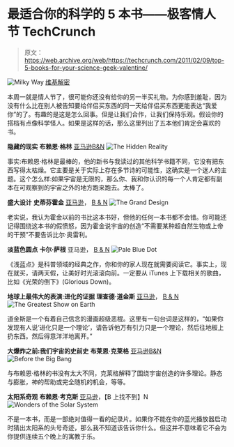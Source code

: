 # 最适合你的科学的 5 本书——极客情人节 TechCrunch

> 原文：<https://web.archive.org/web/https://techcrunch.com/2011/02/09/top-5-books-for-your-science-geek-valentine/>

![](img/189a183359baf1c22edaf2c21b95fbbe.png "Milky Way")  [维基解密](https://web.archive.org/web/20221206201454/http://en.wikipedia.org/wiki/File:Milky_Way_Galaxy_and_a_meteor.jpg)

本周一就是情人节了，很可能你还没有给你的另一半买礼物。为你感到羞耻，因为没有什么比在别人被告知要给伴侣买东西的同一天给伴侣买东西更能表达“我爱你”的了。有趣的是这是怎么回事。但是让我们合作，让我们保持乐观。假设你的搭档有点像科学怪人。如果是这样的话，那么这里列出了五本他们肯定会喜欢的书。

**隐藏的现实**
**布赖恩·格林**
[亚马逊](https://web.archive.org/web/20221206201454/http://www.amazon.com/Hidden-Reality-Parallel-Universes-Cosmos/dp/0307265633/ref=sr_1_1?s=books&ie=UTF8&qid=1297271208&sr=1-1)[B&N](https://web.archive.org/web/20221206201454/http://search.barnesandnoble.com/The-Hidden-Reality/Brian-Greene/e/9780307265630/?itm=1&USRI=brian+greene)
![](img/7db46c4f5fc2f49e4405885277fc42d0.png "The Hidden Reality")

事实:布赖恩·格林是最棒的，他的新书与我读过的其他科学书籍不同，它没有把东西写得太枯燥。它主要是关于实际上存在多节诗的可能性，这确实是一个迷人的主题。这个怎么样:如果宇宙是无限的，那么你、我和你认识的每一个人肯定都有副本在可观察到的宇宙之外的地方跑来跑去。太棒了。

**盛大设计**
**史蒂芬霍金**
[亚马逊](https://web.archive.org/web/20221206201454/http://www.amazon.com/Grand-Design-Stephen-Hawking/dp/0553805371/ref=sr_1_1?s=books&ie=UTF8&qid=1297269699&sr=1-1)， [B & N](https://web.archive.org/web/20221206201454/http://search.barnesandnoble.com/The-Grand-Design/Stephen-Hawking/e/9780553805376/?itm=2&USRI=grand+design)
![](img/f87d95ea7a98b325c6ea422742cc8129.png "The Grand Design")

老实说，我认为霍金以前的书比这本书好，但他的任何一本书都不会错。你可能还记得围绕这本书的假愤怒，因为霍金说宇宙的创造“不需要某种超自然生物或上帝的干预”不要告诉比尔·奥雷利。

**淡蓝色圆点**
**卡尔·萨根**
亚马逊， [B & N](https://web.archive.org/web/20221206201454/http://search.barnesandnoble.com/Pale-Blue-Dot/Carl-Sagan/e/9780345376596/?itm=1&USRI=pale+blue+dot)
![](img/de50578b1041ded5bec4d83adb2aed8b.png "Pale Blue Dot")

《浅蓝点》是科普领域的经典之作，你和你的家人现在就需要阅读它。事实上，现在就买，请两天假，让美好时光滚滚向前。一定要从 iTunes 上下载相关的歌曲，比如《光荣的倒下》(Glorious Down)。

**地球上最伟大的表演:进化的证据**
**理查德·道金斯**
[亚马逊](https://web.archive.org/web/20221206201454/http://www.amazon.com/Greatest-Show-Earth-Evidence-Evolution/dp/B004AYCWY4/ref=sr_1_4?s=books&ie=UTF8&qid=1297270071&sr=1-4)， [B & N](https://web.archive.org/web/20221206201454/http://search.barnesandnoble.com/The-Greatest-Show-on-Earth/Richard-Dawkins/e/9781416594796/?itm=2&USRI=greatest+show+on+earth)
![](img/369038e767fa8ce5d60326615dac0fdd.png "The Greatest Show on Earth")

道金斯是一个有着自己信念的漫画超级恶棍。这里有一句台词是这样的，“如果你发现有人说‘进化只是一个理论’，请告诉他万有引力只是一个理论，然后往地板上扔东西。然后得意洋洋地离开。”

**大爆炸之前:我们宇宙的史前史**
**布莱恩·克莱格**
[亚马逊](https://web.archive.org/web/20221206201454/http://www.amazon.com/Before-Big-Bang-Prehistory-Universe/dp/0312385471/ref=tmm_hrd_title_0?ie=UTF8&qid=1297270393&sr=8-1)[B&N](https://web.archive.org/web/20221206201454/http://search.barnesandnoble.com/Before-the-Big-Bang/Brian-Clegg/e/9780312385477/?itm=3&USRI=before+the+big+bang)
![](img/76cff509412c8c3461af9c4fa54a414c.png "Before the Big Bang")

与布赖恩·格林的书没有太大不同，克莱格解释了围绕宇宙创造的许多理论。静态与膨胀，神的帮助或完全随机的机会，等等。

**太阳系奇观**
**布赖恩·考克斯**
[亚马逊](https://web.archive.org/web/20221206201454/http://www.amazon.com/Wonders-Solar-System-Blu-ray-Brian/dp/B003NF97O4/ref=sr_1_1?ie=UTF8&qid=1297270666&sr=8-1)，【B 上找不到】N
![](img/2d4693189b448ef9c71d697002b29b13.png "Wonders of the Solar System")

不是一本书，而是一部绝对值得一看的纪录片。如果你不能在你的蓝光播放器启动时猜出太阳系的头号奇迹，那么我不知道该告诉你什么。但这并不意味着它不会为你提供连续五个晚上的寓教于乐。